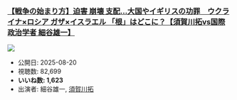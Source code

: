 ### [【戦争の始まり方】迫害 崩壊 支配…大国やイギリスの功罪　ウクライナ×ロシア ガザ×イスラエル 「根」はどこに？【須賀川拓vs国際政治学者 細谷雄一】](https://www.youtube.com/watch?v=M3IxOP973iU)
[![](https://img.youtube.com/vi/M3IxOP973iU/sddefault.jpg)](https://www.youtube.com/watch?v=M3IxOP973iU)
-   公開日: 2025-08-20
-   視聴数: 82,699
-   **いいね数: 1,623**
-   出演者: 細谷雄一, [須賀川拓](/rehacq_fan/people/須賀川拓 "wikilink")
